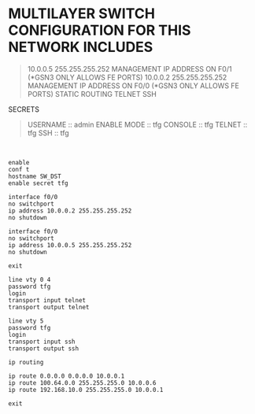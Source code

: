 # MULTILAYER SWITCH CONFIGURATION FOR THIS NETWORK INCLUDES

>10.0.0.5 255.255.255.252 MANAGEMENT IP ADDRESS ON F0/1 (*GSN3 ONLY ALLOWS FE PORTS)
>10.0.0.2 255.255.255.252 MANAGEMENT IP ADDRESS ON F0/0 (*GSN3 ONLY ALLOWS FE PORTS)
>STATIC ROUTING
>TELNET
>SSH
  
SECRETS

>USERNAME    :: admin
>ENABLE MODE :: tfg
>CONSOLE     :: tfg
>TELNET      :: tfg
>SSH         :: tfg

&nbsp;

```
enable
conf t
hostname SW_DST
enable secret tfg

interface f0/0
no switchport
ip address 10.0.0.2 255.255.255.252
no shutdown

interface f0/0
no switchport
ip address 10.0.0.5 255.255.255.252
no shutdown

exit

line vty 0 4
password tfg
login
transport input telnet
transport output telnet

line vty 5
password tfg
login
transport input ssh
transport output ssh

ip routing

ip route 0.0.0.0 0.0.0.0 10.0.0.1
ip route 100.64.0.0 255.255.255.0 10.0.0.6
ip route 192.168.10.0 255.255.255.0 10.0.0.1

exit
```